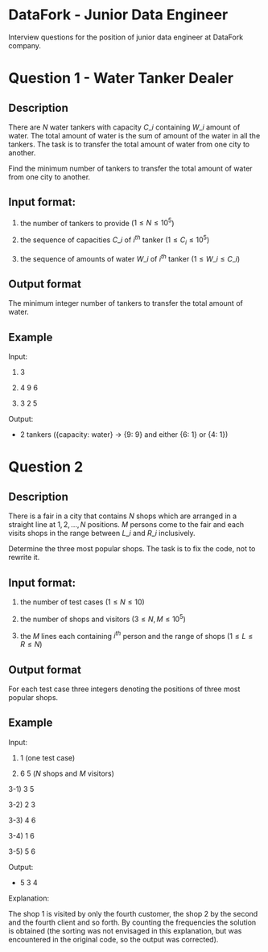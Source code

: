 # DataFork - Junior Data Engineer

Interview questions for the position of junior data engineer at DataFork company. 


# Question 1 - Water Tanker Dealer

## Description

There are $N$ water tankers with capacity $C\_i$ containing $W\_i$ amount of water.
The total amount of water is the sum of amount of the water in all the tankers.
The task is to transfer the total amount of water from one city to another.

Find the minimum number of tankers to transfer the total amount of water from one city to another.

## Input format:

  1) the number of tankers to provide ($1 \le N \le 10^5$)
  
  2) the sequence of capacities $C\_i$ of $i^{th}$ tanker ($1 \le C_i \le 10^5$)

  3) the sequence of amounts of water $W\_i$ of $i^{th}$ tanker ($1 \le W\_i \le C\_i$)

## Output format

The minimum integer number of tankers to transfer the total amount of water.

## Example

Input:

  1) 3
  
  2) 4 9 6
  
  3) 3 2 5

Output:

  * 2 tankers ({capacity: water} -> {9: 9} and either {6: 1} or {4: 1})


# Question 2

## Description

There is a fair in a city that contains $N$ shops which are arranged in a straight line at $1, 2, ..., N$ positions. $M$ persons come to the fair and each visits shops in the range between $L\_i$ and $R\_i$ inclusively.

Determine the three most popular shops. The task is to fix the code, not to rewrite it.

## Input format:

  1) the number of test cases ($1 \le N \le 10$)
  
  2) the number of shops and visitors ($3 \le N, M \le 10^5$)

  3) the $M$ lines each containing $i^{th}$ person and the range of shops ($1 \le L \le R \le N$)

## Output format

For each test case three integers denoting the positions of three most popular shops.

## Example

Input:

  1) 1 (one test case)
  
  2) 6 5 ($N$ shops and $M$ visitors)
  
  3-1) 3 5
  
  3-2) 2 3
  
  3-3) 4 6
  
  3-4) 1 6
  
  3-5) 5 6

Output:

  * 5 3 4

Explanation:

The shop 1 is visited by only the fourth customer, the shop 2 by the second and the fourth client and so forth. By counting the frequencies the solution is obtained (the sorting was not envisaged in this explanation, but was encountered in the original code, so the output was corrected).

